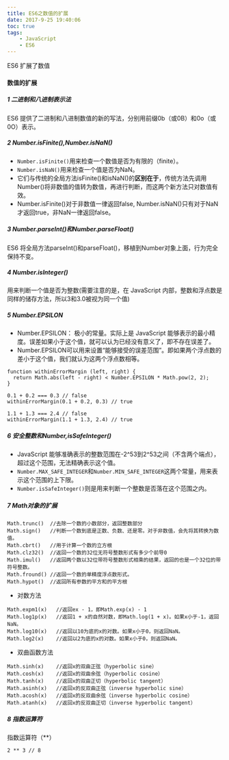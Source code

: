 ```yaml
---
title: ES6之数值的扩展
date: 2017-9-25 19:40:06
toc: true
tags:
    - JavaScript
    - ES6
---
```


ES6 扩展了数值
<!--more-->

#### 数值的扩展
##### 1 二进制和八进制表示法
ES6 提供了二进制和八进制数值的新的写法，分别用前缀0b（或0B）和0o（或0O）表示。
##### 2 Number.isFinite(),Number.isNaN()
- ```Number.isFinite()```用来检查一个数值是否为有限的（finite）。
- ```Number.isNaN()```用来检查一个值是否为NaN。
- 它们与传统的全局方法isFinite()和isNaN()的**区别在于**，传统方法先调用Number()将非数值的值转为数值，再进行判断，而这两个新方法只对数值有效。
- Number.isFinite()对于非数值一律返回false, Number.isNaN()只有对于NaN才返回true，非NaN一律返回false。

##### 3 Number.parseInt()和Number.parseFloat()
ES6 将全局方法parseInt()和parseFloat()，移植到Number对象上面，行为完全保持不变。
##### 4 Number.isInteger()
用来判断一个值是否为整数(需要注意的是，在 JavaScript 内部，整数和浮点数是同样的储存方法，所以3和3.0被视为同一个值)
##### 5 Number.EPSILON
- Number.EPSILON： 极小的常量。实际上是 JavaScript 能够表示的最小精度。误差如果小于这个值，就可以认为已经没有意义了，即不存在误差了。
- Number.EPSILON可以用来设置“能够接受的误差范围”。即如果两个浮点数的差小于这个值，我们就认为这两个浮点数相等。
```
function withinErrorMargin (left, right) {
  return Math.abs(left - right) < Number.EPSILON * Math.pow(2, 2);
}

0.1 + 0.2 === 0.3 // false
withinErrorMargin(0.1 + 0.2, 0.3) // true

1.1 + 1.3 === 2.4 // false
withinErrorMargin(1.1 + 1.3, 2.4) // true
```
##### 6 安全整数和Number,isSafeInteger()
- JavaScript 能够准确表示的整数范围在-2^53到2^53之间（不含两个端点），超过这个范围，无法精确表示这个值。
- ```Number.MAX_SAFE_INTEGER```和```Number.MIN_SAFE_INTEGER```这两个常量，用来表示这个范围的上下限。
- ```Number.isSafeInteger()```则是用来判断一个整数是否落在这个范围之内。

##### 7 Math对象的扩展
```
Math.trunc()  //去除一个数的小数部分，返回整数部分
Math.sign()   //判断一个数到底是正数、负数、还是零。对于非数值，会先将其转换为数值。
Math.cbrt()   //用于计算一个数的立方根
Math.clz32()  //返回一个数的32位无符号整数形式有多少个前导0
Math.imul()   //返回两个数以32位带符号整数形式相乘的结果，返回的也是一个32位的带符号整数。
Math.fround() //返回一个数的单精度浮点数形式。
Math.hypot()  //返回所有参数的平方和的平方根
```
- 对数方法
```
Math.expm1(x)   //返回ex - 1，即Math.exp(x) - 1
Math.log1p(x)   //返回1 + x的自然对数，即Math.log(1 + x)。如果x小于-1，返回NaN。
Math.log10(x)   //返回以10为底的x的对数。如果x小于0，则返回NaN。
Math.log2(x)    //返回以2为底的x的对数。如果x小于0，则返回NaN。
```
- 双曲函数方法
```
Math.sinh(x)    //返回x的双曲正弦（hyperbolic sine）
Math.cosh(x)    //返回x的双曲余弦（hyperbolic cosine）
Math.tanh(x)    //返回x的双曲正切（hyperbolic tangent）
Math.asinh(x)   //返回x的反双曲正弦（inverse hyperbolic sine）
Math.acosh(x)   //返回x的反双曲余弦（inverse hyperbolic cosine）
Math.atanh(x)   //返回x的反双曲正切（inverse hyperbolic tangent）
```
##### 8 指数运算符
指数运算符（**）
```
2 ** 3 // 8
```